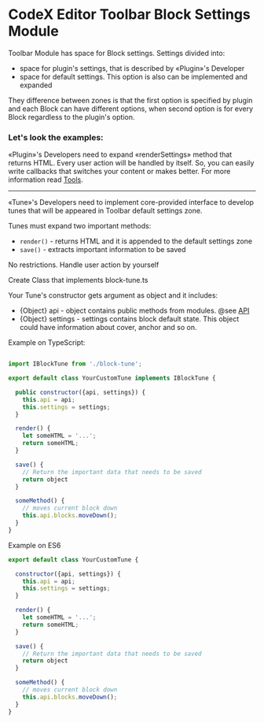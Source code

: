 # CodeX Editor Toolbar Block Settings Module

Toolbar Module has space for Block settings. Settings divided into:
 - space for plugin's settings, that is described by «Plugin»'s Developer
 - space for default settings. This option is also can be implemented and expanded

They difference between zones is that the first option is specified by plugin
and each Block can have different options, when second option is for every Block
regardless to the plugin's option.

### Let's look the examples:

«Plugin»'s Developers need to expand «renderSettings» method that returns HTML.
Every user action will be handled by itself. So, you can easily write
callbacks that switches your content or makes better. For more information
read [Tools](tools.md).

---

«Tune»'s Developers need to implement core-provided interface to develop
tunes that will be appeared in Toolbar default settings zone.

Tunes must expand two important methods:
 - `render()` - returns HTML and it is appended to the default settings zone
 - `save()` - extracts important information to be saved

No restrictions. Handle user action by yourself

Create Class that implements block-tune.ts

Your Tune's constructor gets argument as object and it includes:
 - {Object} api - object contains public methods from modules. @see [API](api.md)
 - {Object} settings - settings contains block default state.
This object could have information about cover, anchor and so on.

Example on TypeScript:

```js

import IBlockTune from './block-tune';

export default class YourCustomTune implements IBlockTune {

  public constructor({api, settings}) {
    this.api = api;
    this.settings = settings;
  }

  render() {
    let someHTML = '...';
    return someHTML;
  }

  save() {
    // Return the important data that needs to be saved
    return object
  }

  someMethod() {
    // moves current block down
    this.api.blocks.moveDown();
  }
}
```

Example on ES6

```js
export default class YourCustomTune {

  constructor({api, settings}) {
    this.api = api;
    this.settings = settings;
  }

  render() {
    let someHTML = '...';
    return someHTML;
  }

  save() {
    // Return the important data that needs to be saved
    return object
  }

  someMethod() {
    // moves current block down
    this.api.blocks.moveDown();
  }
}
```
